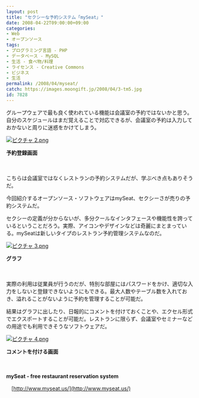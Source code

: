 ```yaml
---
layout: post
title: "セクシーな予約システム「mySeat」"
date: 2008-04-22T09:00:00+09:00
categories:
- Web
- オープンソース
tags: 
- プログラミング言語 - PHP
- データベース - MySQL
- 生活 - 食べ物/料理
- ライセンス - Creative Commons
- ビジネス
- 生活
permalink: /2008/04/myseat/
catch: https://images.moongift.jp/2008/04/3-tm5.jpg
id: 7828
---
```

グループウェアで最も良く使われている機能は会議室の予約ではないかと思う。自分のスケジュールはまだ覚えることで対応できるが、会議室の予約は入力しておかないと周りに迷惑をかけてしまう。

  

[![ピクチャ 2.png](https://images.moongift.jp/2008/04/2-tm9.jpg)](https://images.moongift.jp/2008/04/217.jpg)  
  
**予約登録画面**

  

　

  

こちらは会議室ではなくレストランの予約システムだが、学ぶべき点もありそうだ。

  

今回紹介するオープンソース・ソフトウェアはmySeat、セクシーさが売りの予約システムだ。

  
  
<!--more-->  

セクシーの定義が分からないが、多分クールなインタフェースや機能性を誇っているということだろう。実際、アイコンやデザインなどは奇麗にまとまっている。mySeatは新しいタイプのレストラン予約管理システムなのだ。

  

[![ピクチャ 3.png](https://images.moongift.jp/2008/04/3-tm5.jpg)](https://images.moongift.jp/2008/04/38.jpg)  
  
**グラフ**

  

　

  

実際の利用は従業員が行うのだが、特別な部屋にはパスワードをかけ、適切な入力をしないと登録できないようにもできる。最大人数やテーブル数を入れておき、溢れることがないように予約を管理することが可能だ。

  

結果はグラフに出したり、日報的にコメントを付けておくことや、エクセル形式でエクスポートすることが可能だ。レストランに限らず、会議室やセミナーなどの用途でも利用できそうなソフトウェアだ。

  

[![ピクチャ 4.png](https://images.moongift.jp/2008/04/4-tm6.jpg)](https://images.moongift.jp/2008/04/47.jpg)  
  
**コメントを付ける画面**

  

　

  

**mySeat - free restaurant reservation system**  
  
　[http://www.myseat.us/](http://www.myseat.us/)

  
